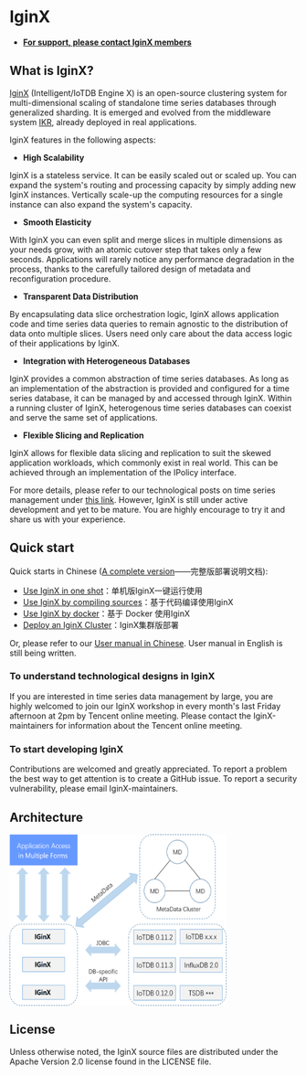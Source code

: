 # IginX

- [**For support, please contact IginX members**](mailto:TSIginX@gmail.com)

## What is IginX?

[IginX](https://github.com/thulab/IginX) (Intelligent/IoTDB Engine X) is an open-source clustering
system for multi-dimensional scaling of standalone time series databases through generalized
sharding. It is emerged and evolved from the middleware
system [IKR](https://github.com/thulab/iotdb-kairosdb), already deployed in real applications.

IginX features in the following aspects:

- __High Scalability__

IginX is a stateless service. It can be easily scaled out or scaled up. You can expand the system's
routing and processing capacity by simply adding new IginX instances. Vertically scale-up the
computing resources for a single instance can also expand the system's capacity.

- __Smooth Elasticity__

With IginX you can even split and merge slices in multiple dimensions as your needs grow, with an
atomic cutover step that takes only a few seconds. Applications will rarely notice any performance
degradation in the process, thanks to the carefully tailored design of metadata and reconfiguration
procedure.

- __Transparent Data Distribution__

By encapsulating data slice orchestration logic, IginX allows application code and time series data
queries to remain agnostic to the distribution of data onto multiple slices. Users need only care
about the data access logic of their applications by IginX.

- __Integration with Heterogeneous Databases__

IginX provides a common abstraction of time series databases. As long as an implementation of the
abstraction is provided and configured for a time series database, it can be managed by and accessed
through IginX. Within a running cluster of IginX, heterogenous time series databases can coexist and
serve the same set of applications.

- __Flexible Slicing and Replication__

IginX allows for flexible data slicing and replication to suit the skewed application workloads,
which commonly exist in real world. This can be achieved through an implementation of the IPolicy
interface.

For more details, please refer to our technological posts on time series management
under [this link](https://github.com/thulab/IginX/wiki). However, IginX is still under active
development and yet to be mature. You are highly encourage to try it and share us with your
experience.

## Quick start

Quick starts in Chinese ([A complete version](./docs/quickStarts/IginXManual.md)——完整版部署说明文档): 

- [Use IginX in one shot](./docs/quickStarts/IginXInOneShot.md)：单机版IginX一键运行使用
- [Use IginX by compiling sources](./docs/quickStarts/IginXBySource.md)：基于代码编译使用IginX
- [Use IginX by docker](./docs/quickStarts/IginXByDocker.md)：基于 Docker 使用IginX
- [Deploy an IginX Cluster](./docs/quickStarts/IginXCluster.md)：IginX集群版部署

Or, please refer to our [User manual in Chinese](./docs/pdf/userManualC.pdf). User manual in English is
still being written.

### To understand technological designs in IginX

If you are interested in time series data management by large, you are highly welcomed to join our
IginX workshop in every month's last Friday afternoon at 2pm by Tencent online meeting. Please
contact the IginX-maintainers for information about the Tencent online meeting.

### To start developing IginX

Contributions are welcomed and greatly appreciated. To report a problem the best way to get
attention is to create a GitHub issue. To report a security vulnerability, please email
IginX-maintainers.

## Architecture

<img src="https://github.com/thulab/IginX/blob/main/docs/images/cluster_arch.png" width = "380" height = "300" alt="IginX cluster architecture" align=center />

## License

Unless otherwise noted, the IginX source files are distributed under the Apache Version 2.0 license
found in the LICENSE file.
